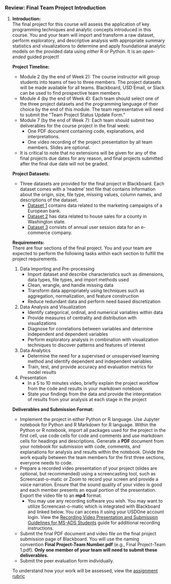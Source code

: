<!-- #######  THIS IS A COMMENT - Visible only in the source editor #########-->
<div id="_3008012_1" class="item clearfix">
<h3 id="anonymous_element_22">Review: Final Team Project Introduction</h3>
<div id="step1" class=" ">
<div id="stepcontent1" class="  stepcontent  ">
<ol role="presentation">
<li id="instructions">
<div class="field">
<div class="vtbegenerated">
<p><strong>Introduction:</strong><br />The final project for this course will assess the application of key programming techniques and analytic concepts introduced in this course. You and your team will import and transform a raw dataset, perform exploratory, and descriptive analysis with appropriate summary statistics and visualizations to determine and apply foundational analytic models on the provided data using&nbsp;<em>either&nbsp;</em>R or Python. It is an&nbsp;<em>open-ended</em>&nbsp;guided project!</p>
<p><strong>Project Timeline:</strong></p>
<ul>
<li>Module 2 (by the end of Week 2): The course instructor will group students into teams of two to three members. The project datasets will be made available for all teams. Blackboard, USD Email, or Slack can be used to find prospective team members.&nbsp;</li>
<li>Module 4 (by the end of Week 4): Each team should select one of the three project datasets and the programming language of their choice by the end of this module. The team representative will need to submit the "Team Project Status Update Form."&nbsp;&nbsp;</li>
<li>Module 7 (by the end of Week 7): Each team should submit two deliverables for the course project in the final week:
<ul>
<li>One PDF document containing code, explanations, and interpretations.</li>
<li>One video recording of the project presentation by all team members. Slides are optional.</li>
</ul>
</li>
<li>It is critical to note that&nbsp;no extensions&nbsp;will be given for any of the final projects due dates for any reason, and final projects submitted after the final due date will not be graded.</li>
</ul>
<p><strong>Project Datasets:</strong></p>
<ul>
<li>Three datasets are provided for the final project in Blackboard. Each dataset comes with a &lsquo;readme&rsquo; text file that contains information about the origin, size, file type, missing values, column names, and descriptions of the dataset.
<ul>
<li><a href="https://ole.sandiego.edu/bbcswebdav/pid-3008082-dt-content-rid-29331220_1/xid-29331220_1" target="_blank" rel="noreferrer noopener">Dataset 1</a>&nbsp;contains data related to the marketing campaigns of a European bank.&nbsp;</li>
<li><a href="https://ole.sandiego.edu/bbcswebdav/pid-3008082-dt-content-rid-29331248_1/xid-29331248_1" target="_blank" rel="noreferrer noopener">Dataset 2</a>&nbsp;has data related to house sales for a county in Washington state.</li>
<li><a href="https://ole.sandiego.edu/bbcswebdav/pid-3008082-dt-content-rid-29331297_1/xid-29331297_1" target="_blank" rel="noreferrer noopener">Dataset 3</a>&nbsp;consists of annual user session data for an e-commerce company.</li>
</ul>
</li>
</ul>
<p><strong>Requirements:</strong><br />There are four sections of the final project. You and your team are expected to perform the following tasks within each section to fulfill the project requirements.</p>
<ol>
<li>Data Importing and Pre-processing
<ul>
<li>Import dataset and describe characteristics such as dimensions, data types, file types, and import methods used</li>
<li>Clean, wrangle, and handle missing data</li>
<li>Transform data appropriately using techniques such as aggregation, normalization, and feature construction</li>
<li>Reduce redundant data and perform need based discretization</li>
</ul>
</li>
<li>Data Analysis and Visualization
<ul>
<li>Identify categorical, ordinal, and numerical variables within data</li>
<li>Provide measures of centrality and distribution with visualizations</li>
<li>Diagnose for correlations between variables and determine independent and dependent variables</li>
<li>Perform exploratory analysis in combination with visualization techniques to discover patterns and features of interest</li>
</ul>
</li>
<li>Data Analytics
<ul>
<li>Determine the need for a supervised or unsupervised learning method and identify dependent and independent variables</li>
<li>Train, test, and provide accuracy and evaluation metrics for model results</li>
</ul>
</li>
<li>Presentation
<ul>
<li>In a 5 to 10 minutes video, briefly explain the project workflow from the code and results in your markdown notebook</li>
<li>State your findings from the data and provide the interpretation of results from your analysis at each stage in the project</li>
</ul>
</li>
</ol>
<p><strong>Deliverables and Submission Format:</strong></p>
<ul>
<li>Implement the project in either Python or R language. Use Jupyter notebook for Python and R Markdown for R language. Within the Python or R notebook, import all packages used for the project in the first cell, use code cells for code and comments and use markdown cells for headings and descriptions. Generate a&nbsp;<strong>PDF</strong>&nbsp;document from your notebook for submission with code, comments, and explanations for analysis and results within the notebook. Divide the work equally between the team members for the first three sections, everyone needs to code.</li>
<li>Prepare a recorded video presentation of your project (slides are optional, but recommended) using a screencasting tool, such as Screencast-o-matic or Zoom to record your screen and provide a voice narration. Ensure that the sound quality of your video is good and each member presents an equal portion of the presentation. Export the video file to an&nbsp;<strong>mp4</strong>&nbsp;format.
<ul>
<li>You may use any recording software you wish. You may want to utilize Screencast-o-matic which is integrated with Blackboard and linked below. You can access it using your USDOne account login. View the&nbsp;<a href="https://ole.sandiego.edu/bbcswebdav/pid-3008082-dt-content-rid-29567287_1/xid-29567287_1" target="_blank" rel="noreferrer noopener">Recording Video Presentation and Submission Guidelines for MS-ADS Students</a>&nbsp;guide for additional recording instructions.</li>
</ul>
</li>
<li>Submit the final PDF document and video file on the final project submission page of Blackboard. You will use the naming convention&nbsp;<strong>Final Project-Team Number.pdf</strong>&nbsp;(e.g., Final Project-Team 1.pdf).&nbsp;<strong>Only one member of your team will need to submit these deliverables.</strong></li>
<li>Submit the peer evaluation form individually.</li>
</ul>
<p>To understand how your work will be assessed, view the&nbsp;<a href="https://ole.sandiego.edu/bbcswebdav/pid-3008082-dt-content-rid-41062347_1/xid-41062347_1" target="_blank" rel="noopener">assignment rubric</a></p>

</div>
</div>
</li>
</ol>
</div>
</div>
<div id="step2" class=" ">&nbsp;</div>
